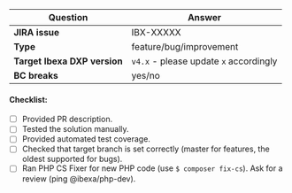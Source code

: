 | Question                                  | Answer
| ----------------------------------------- | ------------------
| **JIRA issue**                            | IBX-XXXXX
| **Type**                                  | feature/bug/improvement
| **Target Ibexa DXP version**              | `v4.x` - please update `x` accordingly
| **BC breaks**                             | yes/no

<!-- Replace this comment with Pull Request description -->

#### Checklist:

- [ ] Provided PR description.
- [ ] Tested the solution manually.
- [ ] Provided automated test coverage.
- [ ] Checked that target branch is set correctly (master for features, the oldest supported for bugs).
- [ ] Ran PHP CS Fixer for new PHP code (use `$ composer fix-cs`). Ask for a review (ping @ibexa/php-dev).
